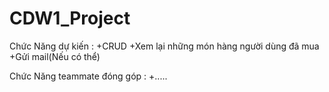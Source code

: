 # CDW1_Project
Chức Năng dự kiến : 
    +CRUD
    +Xem lại những món hàng người dùng đã mua 
    +Gửi mail(Nếu có thể)
    
 Chức Năng teammate đóng góp : 
    +.....
